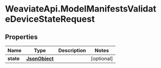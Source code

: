 # WeaviateApi.ModelManifestsValidateDeviceStateRequest

## Properties
Name | Type | Description | Notes
------------ | ------------- | ------------- | -------------
**state** | [**JsonObject**](JsonObject.md) |  | [optional] 


